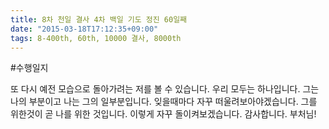 ```yaml
---
title: 8차 천일 결사 4차 백일 기도 정진 60일째
date: "2015-03-18T17:12:35+09:00"
tags: 8-400th, 60th, 10000 결사, 8000th
---
```


#수행일지

또 다시 예전 모습으로 돌아가려는 저를 볼 수 있습니다. 우리 모두는 하나입니다. 그는 나의 부분이고 나는 그의 일부분입니다. 잊을때마다 자꾸 떠울려보아야겠습니다. 그를 위한것이 곧 나를 위한 것입니다. 이렇게 자꾸 돌이켜보겠습니다. 감사합니다. 부처님!
